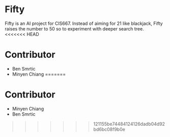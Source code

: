 # Fifty

Fifty is an AI project for CIS667. Instead of aiming for 21 like blackjack, Fifty raises the number to 50 so to experiment with deeper search tree.
<<<<<<< HEAD

# Contributor

- Ben Smrtic
- Minyen Chiang
=======
# Contributor
- Minyen Chiang
- Ben Smrtic
>>>>>>> 121155be74484124126dadb04d92bd6bc08f9b0e
